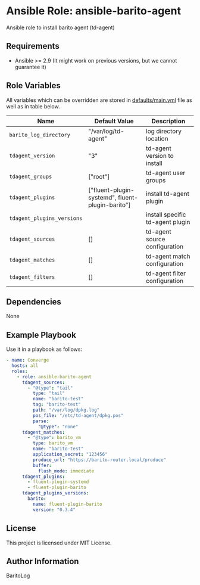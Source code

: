 Ansible Role: ansible-barito-agent
=========

Ansible role to install barito agent (td-agent)

Requirements
------------

- Ansible >= 2.9 (It might work on previous versions, but we cannot guarantee it)

Role Variables
--------------

All variables which can be overridden are stored in [defaults/main.yml](defaults/main.yml) file as well as in table below.

| Name                       | Default Value                                    | Description                      |
| -------------------------- | ------------------------------------------------ | -------------------------------- |
| `barito_log_directory`     | "/var/log/td-agent"                              | log directory location           |
| `tdagent_version`          | "3"                                              | td-agent version to install      |
| `tdagent_groups`           | ["root"]                                         | td-agent user groups             |
| `tdagent_plugins`          | ["fluent-plugin-systemd", fluent-plugin-barito"] | install td-agent plugin          |
| `tdagent_plugins_versions` |                                                  | install specific td-agent plugin |
| `tdagent_sources`          | []                                               | td-agent source configuration    |
| `tdagent_matches`          | []                                               | td-agent match configuration     |
| `tdagent_filters`          | []                                               | td-agent filter configuration    |


Dependencies
------------

None

Example Playbook
----------------

Use it in a playbook as follows:
```yaml
- name: Converge
  hosts: all
  roles:
    - role: ansible-barito-agent
      tdagent_sources:
        - "@type": "tail"
          type: "tail"
          name: "barito-test"
          tag: "barito-test"
          path: "/var/log/dpkg.log"
          pos_file: "/etc/td-agent/dpkg.pos"
          parse:
            "@type": "none"
      tdagent_matches:
        - "@type": barito_vm
          type: barito_vm
          name: "barito-test"
          application_secret: "123456"
          produce_url: "https://barito-router.local/produce"
          buffer:
            flush_mode: immediate
      tdagent_plugins:
        - fluent-plugin-systemd
        - fluent-plugin-barito
      tdagent_plugins_versions:
        barito:
          name: fluent-plugin-barito
          version: "0.3.4"
```

License
-------

This project is licensed under MIT License.

Author Information
------------------

BaritoLog
